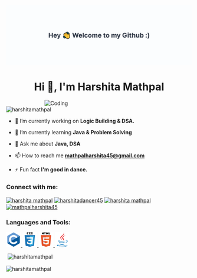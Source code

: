 [![MasterHead](https://raw.githubusercontent.com/johanneslo1/johanneslo1/master/welcome_banner.png)](https://HarshitaMathpal.io)
<h1 align="center">Hi 👋, I'm Harshita Mathpal</h1>
<img align="right" alt="Coding" width="400" src="https://miro.medium.com/max/1400/1*qdAW1TjCN57h1lbuuzvchg.gif">

<p align="left"> <img src="https://komarev.com/ghpvc/?username=harshitamathpal&label=Profile%20views&color=0e75b6&style=flat" alt="harshitamathpal" /> </p>


- 🔭 I’m currently working on **Logic Building & DSA.**

- 🌱 I’m currently learning **Java & Problem Solving**

- 💬 Ask me about **Java, DSA**

- 📫 How to reach me **mathpalharshita45@gmail.com**

- ⚡ Fun fact **I'm good in dance.**

<h3 align="left">Connect with me:</h3>
<p align="left">
<a href="https://linkedin.com/in/harshita mathpal" target="blank"><img align="center" src="https://raw.githubusercontent.com/rahuldkjain/github-profile-readme-generator/master/src/images/icons/Social/linked-in-alt.svg" alt="harshita mathpal" height="30" width="40" /></a>
<a href="https://instagram.com/harshitadancer45" target="blank"><img align="center" src="https://raw.githubusercontent.com/rahuldkjain/github-profile-readme-generator/master/src/images/icons/Social/instagram.svg" alt="harshitadancer45" height="30" width="40" /></a>
<a href="https://www.hackerrank.com/harshita mathpal" target="blank"><img align="center" src="https://raw.githubusercontent.com/rahuldkjain/github-profile-readme-generator/master/src/images/icons/Social/hackerrank.svg" alt="harshita mathpal" height="30" width="40" /></a>
<!--<a href="https://www.leetcode.com/harshita_45" target="blank"><img align="center" src="https://raw.githubusercontent.com/rahuldkjain/github-profile-readme-generator/master/src/images/icons/Social/leet-code.svg" alt="harshita_45" height="30" width="40" /></a>-->
<a href="https://auth.geeksforgeeks.org/user/mathpalharshita45" target="blank"><img align="center" src="https://raw.githubusercontent.com/rahuldkjain/github-profile-readme-generator/master/src/images/icons/Social/geeks-for-geeks.svg" alt="mathpalharshita45" height="30" width="40" /></a>
</p>

<h3 align="left">Languages and Tools:</h3>
<p align="left"> <a href="https://www.cprogramming.com/" target="_blank" rel="noreferrer"> <img src="https://raw.githubusercontent.com/devicons/devicon/master/icons/c/c-original.svg" alt="c" width="40" height="40"/> </a> <a href="https://www.w3schools.com/css/" target="_blank" rel="noreferrer"> <img src="https://raw.githubusercontent.com/devicons/devicon/master/icons/css3/css3-original-wordmark.svg" alt="css3" width="40" height="40"/> </a> <a href="https://www.w3.org/html/" target="_blank" rel="noreferrer"> <img src="https://raw.githubusercontent.com/devicons/devicon/master/icons/html5/html5-original-wordmark.svg" alt="html5" width="40" height="40"/> </a> <a href="https://www.java.com" target="_blank" rel="noreferrer"> <img src="https://raw.githubusercontent.com/devicons/devicon/master/icons/java/java-original.svg" alt="java" width="40" height="40"/> </a> </p>

<p>&nbsp;<img align="center" src="https://github-readme-stats.vercel.app/api?username=harshitamathpal&show_icons=true&locale=en" alt="harshitamathpal" /></p>

<p><img align="center" src="https://github-readme-streak-stats.herokuapp.com/?user=harshitamathpal&" alt="harshitamathpal" /></p>

